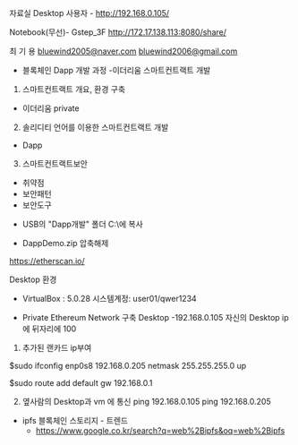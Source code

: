 자료실
Desktop 사용자 - http://192.168.0.105/

Notebook(무선)-  Gstep_3F
http://172.17.138.113:8080/share/

   최   기 용
   bluewind2005@naver.com
   bluewind2006@gmail.com



* 블록체인 Dapp 개발 과정
 -이더리움 스마트컨트랙트 개발

 1) 스마트컨트랙트 개요, 환경 구축
   - 이더리움 private

 2) 솔리디티 언어를 이용한 스마트컨트랙트 개발
  - Dapp

 3) 스마트컨트랙트보안
   - 취약점
   - 보안패턴
   - 보안도구

  
* USB의 "Dapp개발" 폴더 
  C:\에 복사
 - DappDemo.zip 압축해제

https://etherscan.io/

Desktop 환경
- VirtualBox : 5.0.28
시스템계정:  user01/qwer1234


* Private Ethereum Network 구축
 Desktop -192.168.0.105
 자신의 Desktop ip에 뒤자리에 100

1) 추가된 랜카드 ip부여

$sudo ifconfig enp0s8 192.168.0.205 netmask 255.255.255.0 up

$sudo route add default gw 192.168.0.1


2) 옆사람의 Desktop과 vm 에 통신
  ping 192.168.0.105
  ping 192.168.0.205
  
  
* ipfs 블록체인 스토리지 - 트렌드
  - https://www.google.co.kr/search?q=web%2Bipfs&oq=web%2Bipfs



  
  
  
  
  
  
  
  
  
  
  
  
